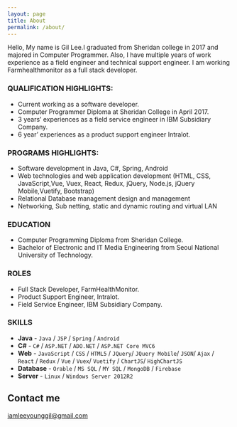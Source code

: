```yaml
---
layout: page
title: About
permalink: /about/
---
```


Hello, My name is Gil Lee.I graduated from Sheridan college in 2017 and majored in Computer Programmer. Also, I have multiple years of work experience as a field engineer and technical support engineer. I am working Farmhealthmonitor as a full stack developer. 

### QUALIFICATION HIGHLIGHTS:

- Current working as a software developer.
- Computer Programmer Diploma at Sheridan College in April 2017.
- 3 years’ experiences as a field service engineer in IBM Subsidiary Company.
- 6 year’ experiences as a product support engineer Intralot.

### PROGRAMS HIGHLIGHTS:
- Software development in Java, C#, Spring, Android
- Web technologies and web application development (HTML, CSS, JavaScript,Vue, Vuex, React, Redux, jQuery, Node.js, jQuery Mobile,Vuetify, Bootstrap)
- Relational Database management design and management
- Networking, Sub netting, static and dynamic routing and virtual LAN

### EDUCATION

* Computer Programming Diploma from Sheridan College.
* Bachelor of Electronic and IT Media Engineering from Seoul National University of Technology.


### ROLES

* Full Stack Developer, FarmHealthMonitor.
* Product Support Engineer, Intralot.
* Field Service Engineer, IBM Subsidiary Company.

### SKILLS

* **Java** - `Java` / `JSP` / `Spring` / `Android`
* **C#** - `C#` / `ASP.NET` / `ADO.NET` / `ASP.NET Core MVC6`
* **Web** - `JavaScript` / `CSS` / `HTML5` / `JQuery`/ `JQuery Mobile`/ `JSON`/ `Ajax` / `React` / `Redux` / `Vue` / `Vuex`/ `Vuetify` / `ChartJS`/ `HighChartJS`
* **Database** - `Orable` / `MS SQL` / `MY SQL` / `MongoDB` / `Firebase`
* **Server** - `Linux` / `Windows Server 2012R2`
   


## Contact me

[iamleeyounggil@gmail.com](mailto:iamleeyounggil@gmail.com)